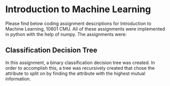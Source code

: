 # Introduction to Machine Learning  
Please find below coding assignment descriptions for Introduction to Machine Learning, 10601 CMU. All of these assignments were implemented in python with the help of numpy. The assignments were:

## Classification Decision Tree 
In this assignment, a binary classification decision tree was created. In order to accomplish this, a tree was recursively created that chose the attribute to split on by finding the attribute with the highest mutual information. 
